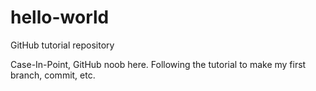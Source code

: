 # hello-world
GitHub tutorial repository

Case-In-Point, GitHub noob here.  Following the tutorial to make my first branch, commit, etc.
